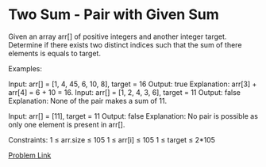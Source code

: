 # Two Sum - Pair with Given Sum

Given an array arr[] of positive integers and another integer target. Determine if there exists two distinct indices such that the sum of there elements is equals to target.

Examples:

Input: arr[] = [1, 4, 45, 6, 10, 8], target = 16
Output: true
Explanation: arr[3] + arr[4] = 6 + 10 = 16.
Input: arr[] = [1, 2, 4, 3, 6], target = 11
Output: false
Explanation: None of the pair makes a sum of 11.

Input: arr[] = [11], target = 11
Output: false
Explanation: No pair is possible as only one element is present in arr[].

Constraints:
1 ≤ arr.size ≤ 105
1 ≤ arr[i] ≤ 105
1 ≤ target ≤ 2*105

[Problem Link](https://www.geeksforgeeks.org/problems/key-pair5616/1)